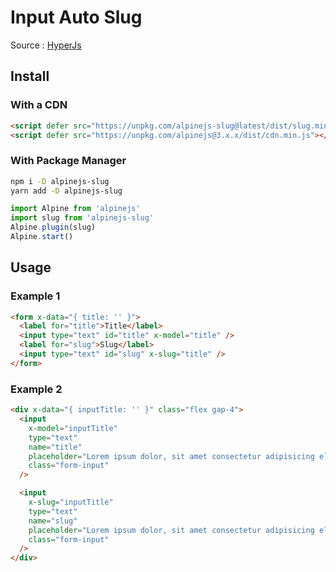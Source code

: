 # Input Auto Slug

Source : [HyperJs](https://js.hyperui.dev/components/input-slug)

## Install

### With a CDN
```html
<script defer src="https://unpkg.com/alpinejs-slug@latest/dist/slug.min.js"></script>
<script defer src="https://unpkg.com/alpinejs@3.x.x/dist/cdn.min.js"></script>
```
### With Package Manager
```bash
npm i -D alpinejs-slug
yarn add -D alpinejs-slug
```
```js
import Alpine from 'alpinejs'
import slug from 'alpinejs-slug'
Alpine.plugin(slug)
Alpine.start()
```

## Usage
### Example 1
```html
<form x-data="{ title: '' }">
  <label for="title">Title</label>
  <input type="text" id="title" x-model="title" />
  <label for="slug">Slug</label>
  <input type="text" id="slug" x-slug="title" />
</form>
```
### Example 2
```html
<div x-data="{ inputTitle: '' }" class="flex gap-4">
  <input
    x-model="inputTitle"
    type="text"
    name="title"
    placeholder="Lorem ipsum dolor, sit amet consectetur adipisicing elit..."
    class="form-input"
  />

  <input
    x-slug="inputTitle"
    type="text"
    name="slug"
    placeholder="Lorem ipsum dolor, sit amet consectetur adipisicing elit..."
    class="form-input"
  />
</div>
```